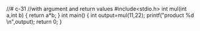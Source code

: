 //# c-31
//with argument and return values
#include<stdio.h>
int mul(int a,int b)
{
    return a*b;
}
int main()
{
   int output=mul(11,22);
   printf("product %d \n",output);
    return 0;
}
